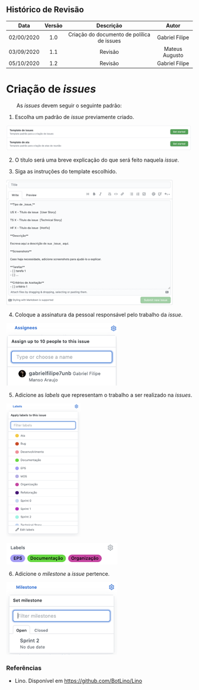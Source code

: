 ## Histórico de Revisão

| Data       | Versão | Descrição            | Autor             |
|:----------:|:------:|:--------------------:|:-----------------:|
| 02/00/2020 | 1.0 | Criação do documento de polílica de issues  | Gabriel Filipe |
| 03/09/2020 |   1.1   | Revisão | Mateus Augusto |
| 05/10/2020 |   1.2   | Revisão | Gabriel Filipe |

# Criação de _issues_

&emsp;&emsp;As _issues_ devem seguir o seguinte padrão:

 1.  Escolha um padrão de _issue_ previamente criado.

[<img src="https://raw.githubusercontent.com/fga-eps-mds/2020.1-Grupo6/master/docs/policies/img/issue_templates.png" width="500">](./img/issue_templates.png)

 2.  O título será uma breve explicação do que será feito naquela _issue_.  

 3. Siga as instruções do template escolhido.  
 
[<img src="https://raw.githubusercontent.com/fga-eps-mds/2020.1-Grupo6/master/docs/policies/img/issue_info.png" width="450">](./img/issue_info.png)

 4.  Coloque a assinatura da pessoal responsável pelo trabalho da _issue_.  
 
[<img src="https://raw.githubusercontent.com/fga-eps-mds/2020.1-Grupo6/master/docs/policies/img/issue_assign.png" width="300">](./img/issue_assign.png)

 5. Adicione as _labels_ que representam o trabalho a ser realizado na _issues_.

[<img src="https://raw.githubusercontent.com/fga-eps-mds/2020.1-Grupo6/master/docs/policies/img/issue_labels_1.png" width="200">](./img/issue_labels_1.png)

[<img src="https://raw.githubusercontent.com/fga-eps-mds/2020.1-Grupo6/master/docs/policies/img/issue_labels_2.png" width="300">](./img/issue_labels_2.png)

 6. Adicione o _milestone_ a _issue_ pertence.

[<img src="https://raw.githubusercontent.com/fga-eps-mds/2020.1-Grupo6/master/docs/policies/img/issue_milestone.png" width="300">](./img/issue_milestone.png)


### Referências

* Lino. Disponível em <https://github.com/BotLino/Lino>